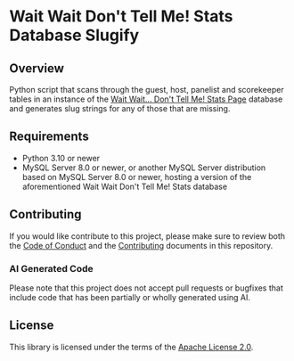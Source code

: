 # Wait Wait Don't Tell Me! Stats Database Slugify

## Overview

Python script that scans through the guest, host, panelist and scorekeeper tables in an instance of the [Wait Wait... Don't Tell Me! Stats Page](http://stats.wwdt.me/) database and generates slug strings for any of those that are missing.

## Requirements

- Python 3.10 or newer
- MySQL Server 8.0 or newer, or another MySQL Server distribution based on MySQL Server 8.0 or newer, hosting a version of the aforementioned Wait Wait Don't Tell Me! Stats database

## Contributing

If you would like contribute to this project, please make sure to review both the [Code of Conduct](./CODE_OF_CONDUCT.md) and the [Contributing](./CONTRIBUTING.md) documents in this repository.

### AI Generated Code

Please note that this project does not accept pull requests or bugfixes that include code that has been partially or wholly generated using AI.

## License

This library is licensed under the terms of the [Apache License 2.0](http://www.apache.org/licenses/LICENSE-2.0).
